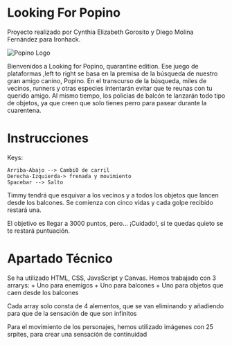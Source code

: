 # Looking For Popino

Proyecto realizado por Cynthia Elizabeth Gorosito y Diego Molina Fernández para Ironhack.







![Popino Logo](http://cylabeth.com/ironhack/game/logo_popino_modificado.png)

Bienvenidos a Looking for Popino, quarantine edition.
Ese juego de plataformas ,left to right se basa en la premisa de la búsqueda de nuestro gran amigo canino, 
Popino.
En el transcurso de la búsqueda, miles de vecinos, runners y otras especies intentarán evitar que te reunas con tu querido amigo. 
Al mismo tiempo, los policías de balcón te lanzarán todo tipo de objetos, ya que creen que solo tienes perro para pasear
durante la cuarentena.


# Instrucciones

Keys:

```
Arriba-Abajo --> Cambi0 de carril
Derecha-Izquierda-> frenada y movimiento
Spacebar --> Salto
```

Timmy tendrá que esquivar a los vecinos y a todos los objetos que lancen desde los balcones.
Se comienza con cinco vidas y cada golpe recibido restará una. 

El objetivo es llegar a 3000 puntos, pero... ¡Cuidado!, si te quedas quieto se te restará puntuación.



# Apartado Técnico

Se ha utilizado HTML, CSS, JavaScript y Canvas.
Hemos trabajado con 3 arrarys:
    + Uno para enemigos
    + Uno para balcones
    + Uno para objetos que caen desde los balcones

Cada array solo consta de 4 alementos, que se van eliminando y añadiendo para que de la sensación de que son infinitos

Para el movimiento de los personajes, hemos utilizado imágenes con 25 srpites, para crear una sensación de continuidad
